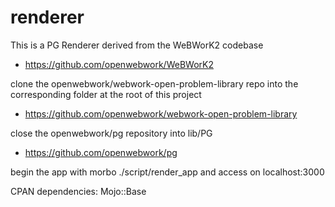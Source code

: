 # renderer
This is a PG Renderer derived from the WeBWorK2 codebase
* https://github.com/openwebwork/WeBWorK2

clone the openwebwork/webwork-open-problem-library repo into the corresponding folder at the root of this project
* https://github.com/openwebwork/webwork-open-problem-library

close the openwebwork/pg repository into lib/PG
* https://github.com/openwebwork/pg

begin the app with morbo ./script/render_app and access on localhost:3000

CPAN dependencies:
Mojo::Base
